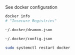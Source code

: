 See docker configuration
```bash
docker info
# "Insecure Registries"
```

```bash
~/.docker/deamon.json
```

```bash
~/.docker/config.json
```

```bash
sudo systemctl restart docker
```
